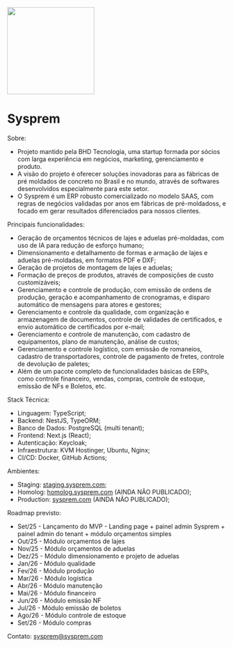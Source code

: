 
<img src="https://danyel.sysprem.com/images/logos/icone-sysprem.webp" width="200"/>

<h1>Sysprem</h1>

Sobre:
- Projeto mantido pela BHD Tecnologia, uma startup formada por sócios com larga experiência em negócios, marketing, gerenciamento e produto.
- A visão do projeto é oferecer soluções inovadoras para as fábricas de pré moldados de concreto no Brasil e no mundo, através de softwares desenvolvidos especialmente para este setor.
- O Sysprem é um ERP robusto comercializado no modelo SAAS, com regras de negócios validadas por anos em fábricas de pré-moldadoss, e focado em gerar resultados diferenciados para nossos clientes.

Principais funcionalidades:
- Geração de orçamentos técnicos de lajes e aduelas pré-moldadas, com uso de IA para redução de esforço humano;
- Dimensionamento e detalhamento de formas e armação de lajes e aduelas pré-moldadas, em formatos PDF e DXF;
- Geração de projetos de montagem de lajes e aduelas;
- Formação de preços de produtos, através de composições de custo customizáveis;
- Gerenciamento e controle de produção, com emissão de ordens de produção, geração e acompanhamento de cronogramas, e disparo automático de mensagens para atores e gestores;
- Gerenciamento e controle da qualidade, com organização e armazenagem de documentos, controle de validades de certificados, e envio automático de certificados por e-mail;
- Gerenciamento e controle de manutenção, com cadastro de equipamentos, plano de manutenção, análise de custos;
- Gerenciamento e controle logístico, com emissão de romaneios, cadastro de transportadores, controle de pagamento de fretes, controle de devolução de paletes;
- Além de um pacote completo de funcionalidades básicas de ERPs, como controle financeiro, vendas, compras, controle de estoque, emissão de NFs e Boletos, etc.

Stack Técnica:
-	Linguagem: TypeScript;
-	Backend: NestJS, TypeORM;
-	Banco de Dados: PostgreSQL (multi tenant);
-	Frontend: Next.js (React);
-	Autenticação: Keycloak;
-	Infraestrutura: KVM Hostinger, Ubuntu, Nginx;
-	CI/CD: Docker, GitHub Actions;

Ambientes:
-	Staging: <a href='https://staging.sysprem.com' target='_blank'>staging.sysprem.com</a>;
-	Homolog: <a href='https://homolog.sysprem.com' target='_blank'>homolog.sysprem.com</a> (AINDA NÃO PUBLICADO);
-	Production: <a href='https://sysprem.com' target='_blank'>sysprem.com</a> (AINDA NÃO PUBLICADO);

Roadmap previsto:
<ul>
  <li>Set/25 - Lançamento do MVP - Landing page + painel admin Sysprem + painel admin do tenant + módulo orçamentos simples</li>
  <li>Out/25 - Módulo orçamentos de lajes</li>
  <li>Nov/25 - Módulo orçamentos de aduelas</li>
  <li>Dez/25 - Módulo dimensionamento e projeto de aduelas</li>
  <li>Jan/26 - Módulo qualidade</li>
  <li>Fev/26 - Módulo produção</li>
  <li>Mar/26 - Módulo logística</li>
  <li>Abr/26 - Módulo manutenção</li>
  <li>Mai/26 - Módulo financeiro</li>
  <li>Jun/26 - Módulo emissão NF</li>
  <li>Jul/26 - Módulo emissão de boletos</li>
  <li>Ago/26 - Módulo controle de estoque</li>
  <li>Set/26 - Módulo compras</li>
</ul>


Contato: sysprem@sysprem.com
